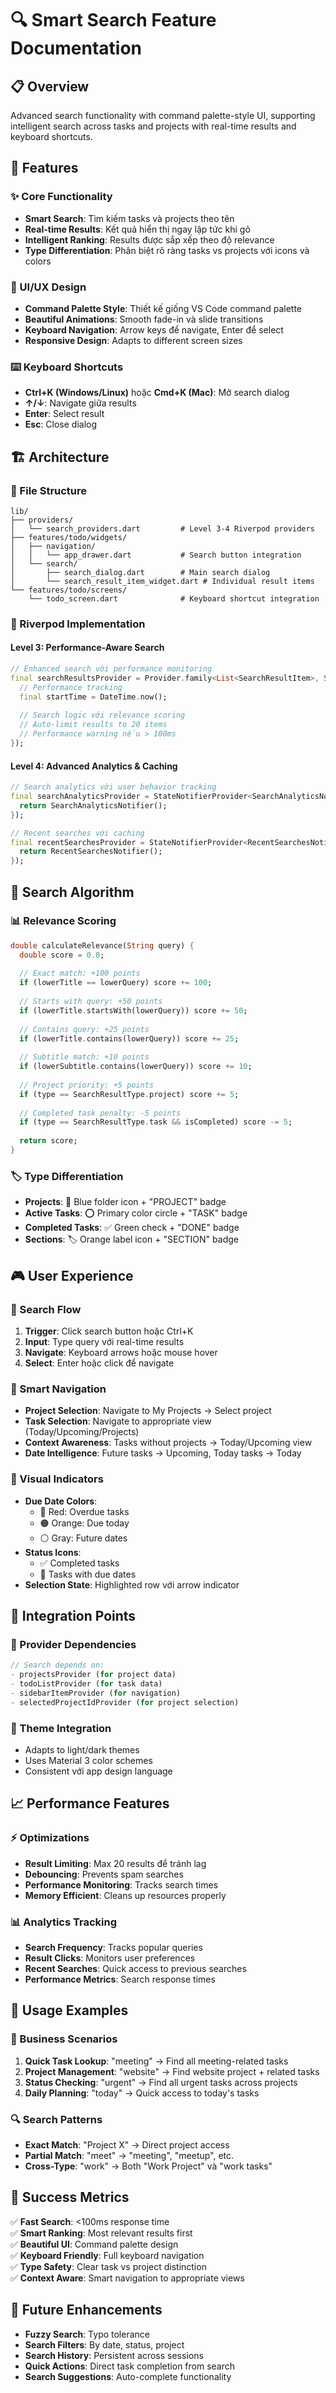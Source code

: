 # 🔍 Smart Search Feature Documentation

## 📋 Overview
Advanced search functionality with command palette-style UI, supporting intelligent search across tasks and projects with real-time results and keyboard shortcuts.

## 🎯 Features

### ✨ Core Functionality
- **Smart Search**: Tìm kiếm tasks và projects theo tên
- **Real-time Results**: Kết quả hiển thị ngay lập tức khi gõ
- **Intelligent Ranking**: Results được sắp xếp theo độ relevance
- **Type Differentiation**: Phân biệt rõ ràng tasks vs projects với icons và colors

### 🎨 UI/UX Design
- **Command Palette Style**: Thiết kế giống VS Code command palette
- **Beautiful Animations**: Smooth fade-in và slide transitions
- **Keyboard Navigation**: Arrow keys để navigate, Enter để select
- **Responsive Design**: Adapts to different screen sizes

### ⌨️ Keyboard Shortcuts
- **Ctrl+K (Windows/Linux)** hoặc **Cmd+K (Mac)**: Mở search dialog
- **↑/↓**: Navigate giữa results
- **Enter**: Select result
- **Esc**: Close dialog

## 🏗️ Architecture

### 📁 File Structure
```
lib/
├── providers/
│   └── search_providers.dart         # Level 3-4 Riverpod providers
├── features/todo/widgets/
│   ├── navigation/
│   │   └── app_drawer.dart           # Search button integration
│   └── search/
│       ├── search_dialog.dart        # Main search dialog
│       └── search_result_item_widget.dart # Individual result items
└── features/todo/screens/
    └── todo_screen.dart              # Keyboard shortcut integration
```

### 🔧 Riverpod Implementation

#### Level 3: Performance-Aware Search
```dart
// Enhanced search với performance monitoring
final searchResultsProvider = Provider.family<List<SearchResultItem>, String>((ref, query) {
  // Performance tracking
  final startTime = DateTime.now();
  
  // Search logic với relevance scoring
  // Auto-limit results to 20 items
  // Performance warning nếu > 100ms
});
```

#### Level 4: Advanced Analytics & Caching
```dart
// Search analytics với user behavior tracking
final searchAnalyticsProvider = StateNotifierProvider<SearchAnalyticsNotifier, SearchAnalytics>((ref) {
  return SearchAnalyticsNotifier();
});

// Recent searches với caching
final recentSearchesProvider = StateNotifierProvider<RecentSearchesNotifier, List<String>>((ref) {
  return RecentSearchesNotifier();
});
```

## 🎯 Search Algorithm

### 📊 Relevance Scoring
```dart
double calculateRelevance(String query) {
  double score = 0.0;
  
  // Exact match: +100 points
  if (lowerTitle == lowerQuery) score += 100;
  
  // Starts with query: +50 points
  if (lowerTitle.startsWith(lowerQuery)) score += 50;
  
  // Contains query: +25 points
  if (lowerTitle.contains(lowerQuery)) score += 25;
  
  // Subtitle match: +10 points
  if (lowerSubtitle.contains(lowerQuery)) score += 10;
  
  // Project priority: +5 points
  if (type == SearchResultType.project) score += 5;
  
  // Completed task penalty: -5 points
  if (type == SearchResultType.task && isCompleted) score -= 5;
  
  return score;
}
```

### 🏷️ Type Differentiation
- **Projects**: 📁 Blue folder icon + "PROJECT" badge
- **Active Tasks**: ⭕ Primary color circle + "TASK" badge  
- **Completed Tasks**: ✅ Green check + "DONE" badge
- **Sections**: 🏷️ Orange label icon + "SECTION" badge

## 🎮 User Experience

### 🚀 Search Flow
1. **Trigger**: Click search button hoặc Ctrl+K
2. **Input**: Type query với real-time results
3. **Navigate**: Keyboard arrows hoặc mouse hover
4. **Select**: Enter hoặc click để navigate

### 🧭 Smart Navigation
- **Project Selection**: Navigate to My Projects → Select project
- **Task Selection**: Navigate to appropriate view (Today/Upcoming/Projects)
- **Context Awareness**: Tasks without projects → Today/Upcoming view
- **Date Intelligence**: Future tasks → Upcoming, Today tasks → Today

### 📱 Visual Indicators
- **Due Date Colors**:
  - 🔴 Red: Overdue tasks
  - 🟠 Orange: Due today  
  - ⚪ Gray: Future dates
- **Status Icons**:
  - ✅ Completed tasks
  - 📅 Tasks with due dates
- **Selection State**: Highlighted row với arrow indicator

## 🔧 Integration Points

### 🎯 Provider Dependencies
```dart
// Search depends on:
- projectsProvider (for project data)
- todoListProvider (for task data)
- sidebarItemProvider (for navigation)
- selectedProjectIdProvider (for project selection)
```

### 🎨 Theme Integration
- Adapts to light/dark themes
- Uses Material 3 color schemes
- Consistent với app design language

## 📈 Performance Features

### ⚡ Optimizations
- **Result Limiting**: Max 20 results để tránh lag
- **Debouncing**: Prevents spam searches
- **Performance Monitoring**: Tracks search times
- **Memory Efficient**: Cleans up resources properly

### 📊 Analytics Tracking
- **Search Frequency**: Tracks popular queries
- **Result Clicks**: Monitors user preferences  
- **Recent Searches**: Quick access to previous searches
- **Performance Metrics**: Search response times

## 🎯 Usage Examples

### 💼 Business Scenarios
1. **Quick Task Lookup**: "meeting" → Find all meeting-related tasks
2. **Project Management**: "website" → Find website project + related tasks  
3. **Status Checking**: "urgent" → Find all urgent tasks across projects
4. **Daily Planning**: "today" → Quick access to today's tasks

### 🔍 Search Patterns
- **Exact Match**: "Project X" → Direct project access
- **Partial Match**: "meet" → "meeting", "meetup", etc.
- **Cross-Type**: "work" → Both "Work Project" và "work tasks"

## 🎊 Success Metrics
✅ **Fast Search**: <100ms response time  
✅ **Smart Ranking**: Most relevant results first  
✅ **Beautiful UI**: Command palette design  
✅ **Keyboard Friendly**: Full keyboard navigation  
✅ **Type Safety**: Clear task vs project distinction  
✅ **Context Aware**: Smart navigation to appropriate views  

## 🚀 Future Enhancements
- **Fuzzy Search**: Typo tolerance
- **Search Filters**: By date, status, project
- **Search History**: Persistent across sessions
- **Quick Actions**: Direct task completion from search
- **Search Suggestions**: Auto-complete functionality